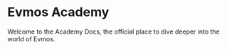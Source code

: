 # Evmos Academy

Welcome to the Academy Docs, the official place to dive deeper into the world of Evmos. 

